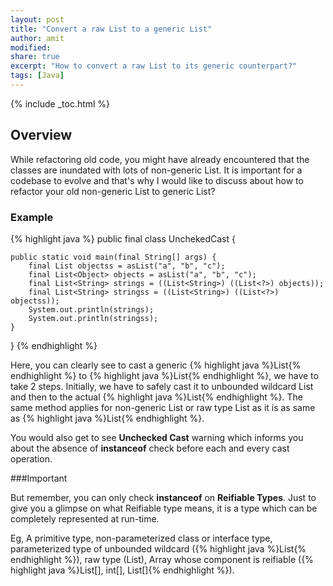```yaml
---
layout: post
title: "Convert a raw List to a generic List"
author: amit
modified:
share: true
excerpt: "How to convert a raw List to its generic counterpart?"
tags: [Java]
---
```


{% include _toc.html %}

## Overview

While refactoring old code, you might have already encountered that the classes are inundated with lots of non-generic List. It is important for a codebase to evolve and that's why I would like to discuss about how to refactor your old non-generic List to generic List?

### Example

{% highlight java %}
public final class UnchekedCast {

	public static void main(final String[] args) {
		final List objectss = asList("a", "b", "c");
		final List<Object> objects = asList("a", "b", "c");
		final List<String> strings = ((List<String>) ((List<?>) objects));
		final List<String> stringss = ((List<String>) ((List<?>) objectss));
		System.out.println(strings);
		System.out.println(stringss);
	}

}
{% endhighlight %}

Here, you can clearly see to cast a generic {% highlight java %}List<Object>{% endhighlight %} to {% highlight java %}List<String>{% endhighlight %}, we have to take 2 steps. Initially, we have to safely cast it to unbounded wildcard List and then to the actual {% highlight java %}List<String>{% endhighlight %}. The same method applies for non-generic List or raw type List as it is as same as {% highlight java %}List<Object>{% endhighlight %}.

You would also get to see **Unchecked Cast** warning which informs you about the absence of **instanceof** check before each and every cast operation.

###Important

But remember, you can only check **instanceof** on **Reifiable Types**. Just to give you a glimpse on what Reifiable type means, it is a type which can be completely represented at run-time.

Eg, A primitive type, non-parameterized class or interface type, parameterized type of unbounded wildcard ({% highlight java %}List<?>{% endhighlight %}), raw type (List), Array whose component is reifiable ({% highlight java %}List<?>[], int[], List[]{% endhighlight %}).
